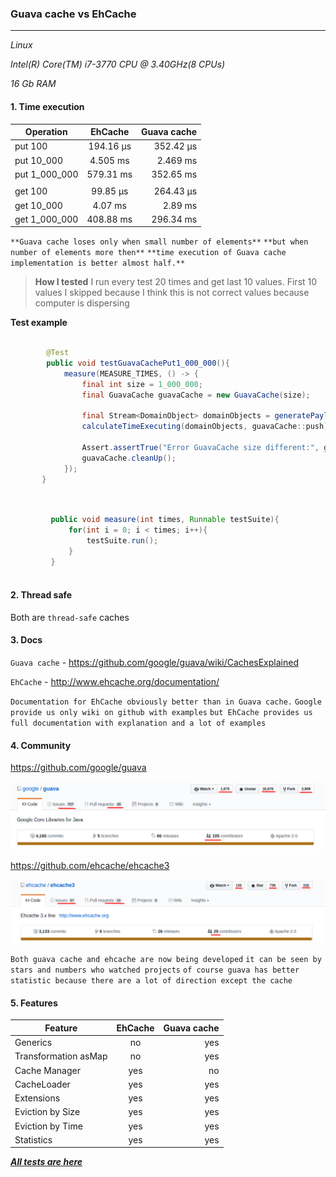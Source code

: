 

### Guava cache vs EhCache

---

*_Linux_*

*_Intel(R) Core(TM) i7-3770 CPU @ 3.40GHz(8 CPUs)_*

*_16 Gb RAM_*


#### 1. Time execution

| Operation     |    EhCache    |   Guava cache  |                                            
| ------------- |:-------------:| --------------:| 
| put 100       |   194.16 μs   |   352.42 μs    |
| put 10_000    |   4.505 ms    |   2.469 ms     |
| put 1_000_000 |   579.31 ms   |   352.65 ms    |
|				|				|				 |
| get 100		|	99.85 μs	|	264.43 μs    |
| get 10_000    |   4.07 ms     |   2.89 ms      |
| get 1_000_000 |   408.88 ms   |   296.34 ms    |


`**Guava cache loses only when small number of elements**`
`**but when number of elements more then**`
`**time execution of Guava cache implementation is better almost half.**`

> **How I tested**
> I run every test 20 times and get last 10 values. First 10 values I skipped because I think
> this is not correct values because computer is dispersing

**Test example**
```java
	
        @Test
        public void testGuavaCachePut1_000_000(){
            measure(MEASURE_TIMES, () -> {
                final int size = 1_000_000;
                final GuavaCache guavaCache = new GuavaCache(size);

                final Stream<DomainObject> domainObjects = generatePayload(size);
                calculateTimeExecuting(domainObjects, guavaCache::push);

                Assert.assertTrue("Error GuavaCache size different:", guavaCache.size() == size);
                guavaCache.cleanUp();
            });
       }
	
```

```java

         public void measure(int times, Runnable testSuite){
             for(int i = 0; i < times; i++){
                 testSuite.run();
             }
         }
	
```

#### 2. Thread safe

Both are `thread-safe` caches

#### 3. Docs

`Guava cache` - https://github.com/google/guava/wiki/CachesExplained

`EhCache` -     http://www.ehcache.org/documentation/

`Documentation for EhCache obviously better than in Guava cache.`
`Google provide us only wiki on github with examples`
`but EhCache provides us full documentation with explanation and a lot of examples`

#### 4. Community

https://github.com/google/guava

![alt text](images/guava_github.png)

https://github.com/ehcache/ehcache3

![alt text](images/ehcache_github.png)

`Both guava cache and ehcache are now being developed` 
`it can be seen by stars and numbers who watched projects`
`of course guava has better statistic because there are a lot of direction except the cache`

#### 5. Features

| Feature                |    EhCache    |   Guava cache  | 
| -----------------------|:-------------:| --------------:|
| Generics               |      no       |      yes       |
| Transformation asMap   |      no       |      yes       |
| Cache Manager          |      yes      |      no        |
| CacheLoader            |      yes      |      yes       |
| Extensions             |      yes      |      yes       |
| Eviction by Size       |      yes      |      yes       |
| Eviction by Time       |      yes      |      yes       | 
| Statistics             |      yes      |      yes       |


[***All tests are here***](src/test/java/com/investigation/caches/)